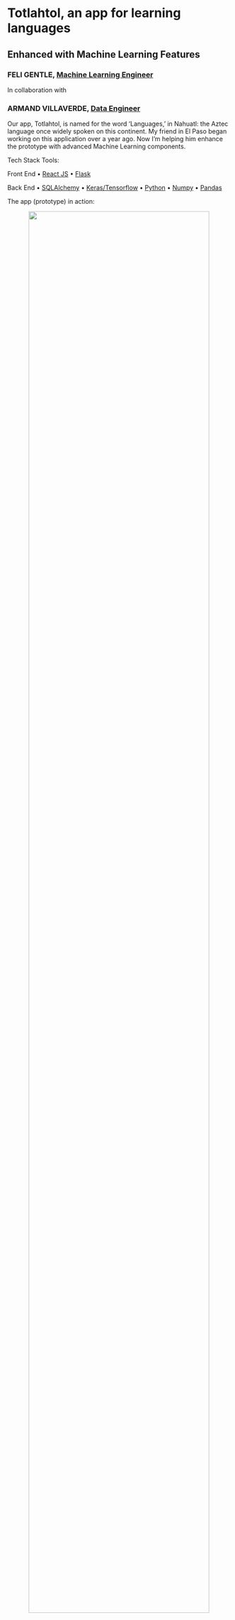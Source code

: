# Totlahtol, an app for learning languages
## Enhanced with Machine Learning Features

### FELI GENTLE, [Machine Learning Engineer](https://github.com/oro13)

In collaboration with

### ARMAND VILLAVERDE, [Data Engineer](https://github.com/xochozomatli)

Our app, Totlahtol, is named for the word ‘Languages,’ in Nahuatl: the Aztec language once widely spoken on this continent. 
My friend in El Paso began working on this application over a year ago. Now I’m helping him enhance the prototype with advanced Machine Learning components.

Tech Stack Tools:

Front End 
• [React JS](https://github.com/facebook/react)
• [Flask](https://github.com/pallets/flask)

Back End 
• [SQLAlchemy](https://github.com/sqlalchemy/sqlalchemy)
• [Keras/Tensorflow](https://github.com/keras-team/keras)
• [Python](https://github.com/python/)
• [Numpy](https://github.com/numpy/numpy)
• [Pandas](https://github.com/pandas-dev/pandas)

The app (prototype) in action:

<p align="center">
  <img src=/media/app_prototype.gif width='90%' height='auto'>
  <br><i>A user logins in, adds a lesson, and gets lessons specifically curated to their interests</i>
</p>



### Why NLP? Why Recommenders?

While there are many Language Apps available, 
Totlahtol stands out by offering:

- User Generated Lessons, 
- Recommendation of Content specific to User interests and activity, 
- A seamless, interactive user interface to immerse users in the target language. 


Whether you’re the type of polyglot who speaks Spanish and French or the kind who speaks Python and Javascript, feel free to reach out to learn more.

---

## The Data Pipeline

My Research has centered on the most important app use case of uplading a lesson and recommending it to users if their activity implies it'd be relevent to them.


Here’s How:

<p align="center">
  <img src=/media/uml-basic.png width='90%' height='50%'>
</p>

1. A user uploads a lesson

<p align="center">
  <img src=/media/add_lesson.gif width='90%' height='50%'>
</p>

2. NLP for processing the text and discerning the lesson topics
3. The lesson specific word and topic embeddings are available for the recommender model
4. User ratings and lesson activity are made available for the recommender model
5. The recommender gets an input of these and other features about the users and lessons
6. The recommender, a combination of deep neural network and matrix factorization, returns the probable ratings for lessons each user has not seen yet
7. These predicted ratings are sorted to find the highest ratings
8. When a user opens their feed, these lessons are suggested to them first

## ML components

### User Generated Lessons and NLP Topic Modeling

When a user uploads a lesson:
Model and Embed Word Tokens and Latent Topics of Lessons, to Understand the Content
(through NLP, LDA, word embeddings, and a Neural Network)

Doing so allows the app to group similar lessons together, on the fly, enabling:
User Specific Recommendations based on Activity and Lesson Preferences 
(through Matrix Factorization and Deep Neural Network)


---
### Why NLP?

topic modeling
checking for duplicate lesson (hasing tokens)

Prototype: LDA

Production: lda2Vec, word2vec, multilingual embeddings, Deep Neural Network, consider Rust HuggingFace tokenizers for speed

Embedding Space

<p align="center">
  <img src=/media/overview-1-shorten2.gif></img>
</p>

Topic Modeling with Embedding

<p align="center">
  <img src=/media/topics-1-shorten2.gif></img>
</p>

Tag the Lessons with specific topics, to generate more signal for the recommender.

### Why Recommenders?

Prototype: Sparse Matrix Factorization

Pros: quick, reliable when signal is reliable (enough user activity)

Cons: bad with limited data on new users (cold start), inputs restricted to User and Items matrix

Production: Deep Neural Network

Recommender Process:

1. item candidate generation
2. user specific scoring of items
3. reranking, or sorting the items based on relevance to the user

How we implemented it in flask:

~Suggestions for how to demonstrate?~


Takeaways:

Learned a number of libraries, such as Keras/Tensorflow, Gensim, and worked with more familiar Pandas and Numpy, and NLTK

Faced the Challenge of working remotely with the software engineer, my friend, in a different time zone, and had to iteratively adjust the app to implement changes

Got experience working with machine learning in a production web development environment; being the domain expert to recommend best practice for performance and scalability; had to weigh trade offs of having a fast working prototype and implementing the best available solutions for a given task, faced this at nearly every step; sometimes making prototype is the clear priority, but some best practices shouldn’t be compromised, and found that out the hard way when late in the project decided to reimplement many features using Keras/Tensorflow to achieve state of the art recommendation, like those seen on Youtube, and FaceBook.

If interested in knowing more about the application, whether you’re the type of polyglot who speaks Spanish and French or the kind who speaks Python and Javascript, feel free to reach out! We intend to keep working on the app until we have a deliverable prototype.


